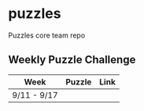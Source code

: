 # puzzles
Puzzles core team repo

## Weekly Puzzle Challenge

| Week        | Puzzle | Link |
|-------------|--------|------|
| 9/11 - 9/17 |        |      |
